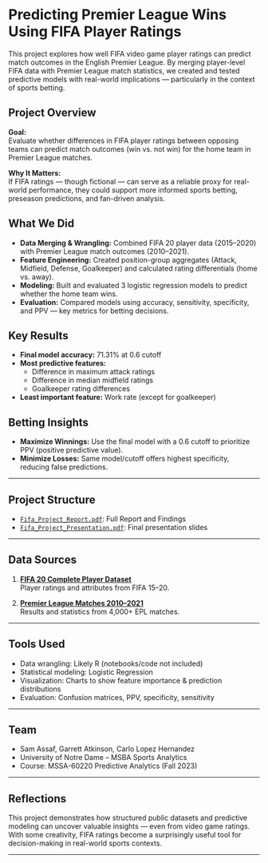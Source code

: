 # Predicting Premier League Wins Using FIFA Player Ratings

This project explores how well FIFA video game player ratings can predict match outcomes in the English Premier League. By merging player-level FIFA data with Premier League match statistics, we created and tested predictive models with real-world implications — particularly in the context of sports betting.

## Project Overview

**Goal:**  
Evaluate whether differences in FIFA player ratings between opposing teams can predict match outcomes (win vs. not win) for the home team in Premier League matches.

**Why It Matters:**  
If FIFA ratings — though fictional — can serve as a reliable proxy for real-world performance, they could support more informed sports betting, preseason predictions, and fan-driven analysis.

## What We Did

- **Data Merging & Wrangling:** Combined FIFA 20 player data (2015–2020) with Premier League match outcomes (2010–2021).
- **Feature Engineering:** Created position-group aggregates (Attack, Midfield, Defense, Goalkeeper) and calculated rating differentials (home vs. away).
- **Modeling:** Built and evaluated 3 logistic regression models to predict whether the home team wins.
- **Evaluation:** Compared models using accuracy, sensitivity, specificity, and PPV — key metrics for betting decisions.

## Key Results

- **Final model accuracy:** 71.31% at 0.6 cutoff  
- **Most predictive features:**  
  - Difference in maximum attack ratings  
  - Difference in median midfield ratings  
  - Goalkeeper rating differences  
- **Least important feature:** Work rate (except for goalkeeper)

##  Betting Insights

- **Maximize Winnings:** Use the final model with a 0.6 cutoff to prioritize PPV (positive predictive value).
- **Minimize Losses:** Same model/cutoff offers highest specificity, reducing false predictions.

---

## Project Structure

- [`Fifa_Project_Report.pdf`](Fifa_Project_Report.pdf): Full Report and Findings
- [`Fifa_Project_Presentation.pdf`](Fifa_Project_Presentation.pdf): Final presentation slides
---

## Data Sources

1. **[FIFA 20 Complete Player Dataset](https://www.kaggle.com/datasets/stefanoleone992/fifa-20-complete-player-dataset)**  
   Player ratings and attributes from FIFA 15–20.

2. **[Premier League Matches 2010–2021](https://www.kaggle.com/datasets/pablohfreitas/all-premier-league-matches-20102021)**  
   Results and statistics from 4,000+ EPL matches.

---

## Tools Used

- Data wrangling: Likely R (notebooks/code not included)
- Statistical modeling: Logistic Regression
- Visualization: Charts to show feature importance & prediction distributions
- Evaluation: Confusion matrices, PPV, specificity, sensitivity

---

## Team

- Sam Assaf, Garrett Atkinson, Carlo Lopez Hernandez  
- University of Notre Dame – MSBA Sports Analytics  
- Course: MSSA-60220 Predictive Analytics (Fall 2023)

---

## Reflections

This project demonstrates how structured public datasets and predictive modeling can uncover valuable insights — even from video game ratings. With some creativity, FIFA ratings become a surprisingly useful tool for decision-making in real-world sports contexts.

---



